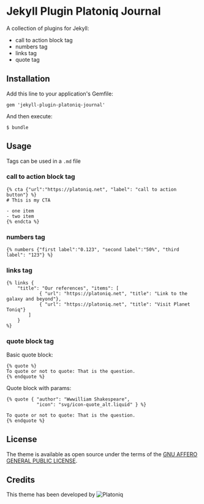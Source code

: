 Jekyll Plugin Platoniq Journal
==============================

A collection of plugins for Jekyll:

- call to action block tag
- numbers tag
- links tag
- quote tag

## Installation

Add this line to your application's Gemfile:

    gem 'jekyll-plugin-platoniq-journal'

And then execute:

    $ bundle

## Usage

Tags can be used in a `.md` file

### call to action block tag

```
{% cta {"url":"https://platoniq.net", "label": "call to action button"} %}
# This is my CTA

- one item
- two item
{% endcta %}
```

### numbers tag

```
{% numbers {"first label":"0.123", "second label":"50%", "third label": "123"} %}
```

### links tag

```
{% links {
    "title": "Our references", "items": [
            { "url": "https://platoniq.net", "title": "Link to the galaxy and beyond"},
            { "url": "https://platoniq.net", "title": "Visit Planet Toniq"}
        ]
    }
%}
```

### quote block tag

Basic quote block:

```liquid
{% quote %}
To quote or not to quote: That is the question.
{% endquote %}
```

Quote block with params:

```liquid
{% quote { "author": "Wwwilliam Shakespeare", 
           "icon": "svg/icon-quote_alt.liquid" } %}

To quote or not to quote: That is the question.
{% endquote %}
```

## License

The theme is available as open source under the terms of the [GNU AFFERO GENERAL PUBLIC LICENSE](https://opensource.org/licenses/AGPL-3.0).

## Credits

This theme has been developed by ![Platoniq](https://avatars.githubusercontent.com/u/31537393?s=200&v=4)
